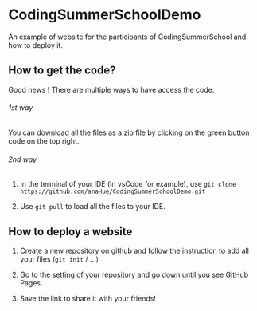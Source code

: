# CodingSummerSchoolDemo

An example of website for the participants of CodingSummerSchool and how to deploy it.

## How to get the code?

Good news ! There are multiple ways to have access the code.

###### 1st way
You can download all the files as a zip file by clicking on the green button code on the top right.


###### 2nd way
1. In the terminal of your IDE (in vsCode for example), use `git clone https://github.com/anaHue/CodingSummerSchoolDemo.git`

2. Use `git pull` to load all the files to your IDE.

## How to deploy a website
1. Create a new repository on github and follow the instruction to add all your files  (`git init` / ...)

2. Go to the setting of your repository and go down until you see GitHub Pages.

3. Save the link to share it with your friends!
